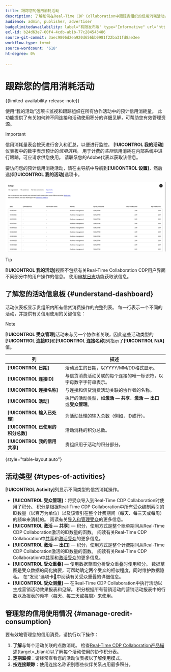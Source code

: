 ```yaml
---
title: 跟踪您的信用消耗活动
description: 了解如何在Real-Time CDP Collaboration中跟踪贵组织的信用消耗活动。
audience: admin, publisher, advertiser
badgelimitedavailability: label="有限发布版" type="Informative" url="https://helpx.adobe.com/cn/legal/product-descriptions/real-time-customer-data-platform-collaboration.html newtab=true"
exl-id: b24d63e7-60f4-4cdb-ab1b-77c284543486
source-git-commit: 3aec9806d2ea920d656bb0981f22ba31fd8ae3ee
workflow-type: tm+mt
source-wordcount: '618'
ht-degree: 0%

---
```


# 跟踪您的信用消耗活动

{{limited-availability-release-note}}

使用“我的活动”**&#x200B;**&#x200B;选项卡监视和跟踪组织在所有协作活动中的预计信用消耗量。 此功能提供了有关如何跨不同连接和活动使用积分的详细见解，可帮助您有效管理资源。

>[!IMPORTANT]
>
>信用消耗量表会按天进行舍入和汇总，以便进行监控。 **[!UICONTROL 我的活动]**&#x200B;仪表板中的数字表示预计的&#x200B;*信用消耗*。 用于计费的&#x200B;*实际*&#x200B;信用消耗在内部系统中进行跟踪，可应请求供您使用。 请联系您的Adobe代表以获取该信息。

要访问您的预计信用消耗活动，请在主导航中导航到&#x200B;**[!UICONTROL 设置]**，然后选择&#x200B;**[!UICONTROL 我的活动]**&#x200B;选项卡。

![我的活动信息板显示信用消耗详细信息](/help/assets/setup/my-activity-credits/activity-dashboard.png)

>[!TIP]
>
>**[!UICONTROL 我的活动]**&#x200B;视图不包括有关Real-Time Collaboration CDP用户界面不同部分中的用户操作的信息。 使用[审核日志](/help/guide/setup/audit-logs.md)功能获取该信息。

## 了解您的活动信息板 {#understand-dashboard}

活动仪表板显示贵组织内所有信贷消费操作的完整列表。 每一行表示一个不同的活动，并提供有关信用使用的关键信息：

>[!NOTE]
>
>**[!UICONTROL 受众管理]**&#x200B;活动未与另一个协作者关联，因此这些活动类型的&#x200B;**[!UICONTROL 连接ID]**&#x200B;和&#x200B;**[!UICONTROL 连接名称]**&#x200B;列指示了&#x200B;**[!UICONTROL N/A]**&#x200B;值。

| 列 | 描述 |
|------------|--------------|
| **[!UICONTROL 日期]** | 活动发生的日期，以YYYY/MM/DD格式显示。 |
| **[!UICONTROL 连接ID]** | 与信贷消费活动关联的每个连接的唯一标识符，以字母数字字符串表示。 |
| **[!UICONTROL 连接名称]** | 与连接和信贷消费活动关联的协作者的名称。 |
| **[!UICONTROL 活动]** | 执行的活动类型，如&#x200B;**激活 — 共享**、**激活 — 出口**&#x200B;或&#x200B;**受众管理**。 |
| **[!UICONTROL 输入已处理]** | 为活动处理的输入总数（例如，ID或行）。 |
| **[!UICONTROL 已使用的积分总数]** | 活动消耗的积分总数。 |
| **[!UICONTROL 我的信用共享]** | 贵组织用于活动的积分部分。 |

{style="table-layout:auto"}

## 活动类型 {#types-of-activities}

**[!UICONTROL Activity]**&#x200B;列显示不同类型的信贷消耗操作。

* **[!UICONTROL 受众管理]**：将受众导入到Real-Time CDP Collaboration时使用了积分。 积分是根据Real-Time CDP Collaboration中所有受众编制索引的ID数量（以百万为单位）以及该索引在整个计费期间（每天、每三天或每周）的频率来消耗的。 阅读有关[导入和管理受众](/help/guide/setup/onboard-audiences.md)的更多信息。
* **[!UICONTROL 激活 — 共享]** — 积分，使用方式是整个账单期间从Real-Time CDP Collaboration激活的ID数量的函数。 阅读有关Real-Time CDP Collaboration中[共享](/help/guide/collaborate/share.md)和[激活受众](/help/guide/collaborate/activate.md)的更多信息。
* **[!UICONTROL 激活 — 出口]** — 积分，使用方式是整个计费期间从Real-Time CDP Collaboration激活的ID数量的函数。 阅读有关Real-Time CDP Collaboration中[共享](/help/guide/collaborate/share.md)和[激活受众](/help/guide/collaborate/activate.md)的更多信息。
* **[!UICONTROL 受众重叠]** — 使用数据草图分析受众重叠时使用积分。 数据草图是受众数据的简化摘要，可帮助确定两个受众的相似程度，同时维护数据隐私。 在“发现”选项卡[&#128279;](/help/guide/collaborate/discover.md)中阅读有关受众重叠的详细信息。
* **[!UICONTROL 受众测量]** — 在Real-Time CDP Collaboration中执行活动以生成营销活动效果报表和见解。 积分根据所有营销活动的营销活动报表中的行数以及报表的频率（每天、每三天或每周）来使用。


<!--

**[!UICONTROL Audience Overlaps]** – Credits are consumed as a function of the number of matched IDs across 2 or more shared audiences throughout the billing period. Read more about [audience overlaps in the discover tab](/help/guide/collaborate/discover.md).

Collaboration Measurement – Credits are consumed as a function of the number of rows existing in campaign reports across all campaigns, and the frequency of that reporting (daily, every three days, or weekly).

-->


## 管理您的信用使用情况 {#manage-credit-consumption}

要有效地管理您的信用消费，请执行以下操作：

1. **了解**&#x200B;与每个活动关联的点数消耗。 检查[Real-Time CDP Collaboration产品描述](https://helpx.adobe.com/cn/legal/product-descriptions/real-time-customer-data-platform-collaboration.html){target=_blank}以了解每个活动使用的协作积分表。
2. **定期监控**：请经常查看您的活动仪表板以了解使用模式。
3. **按连接跟踪**：使用连接名称识别哪些伙伴关系占用最多积分。

<!--

## Pagination and navigation

The activity list is paginated to improve performance and readability. Use the navigation controls at the bottom of the table to move between pages and adjust how many records you can view at once.

-->

